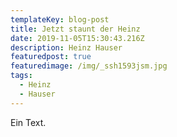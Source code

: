 ```yaml
---
templateKey: blog-post
title: Jetzt staunt der Heinz
date: 2019-11-05T15:30:43.216Z
description: Heinz Hauser
featuredpost: true
featuredimage: /img/_ssh1593jsm.jpg
tags:
  - Heinz
  - Hauser
---
```

Ein Text.

